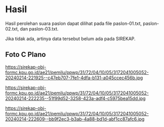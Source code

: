 # Hasil

Hasil perolehan suara paslon dapat dilihat pada file paslon-01.txt, paslon-02.txt, dan paslon-03.txt.

Jika tidak ada, artinya data tersebut belum ada pada SIREKAP.

## Foto C Plano

https://sirekap-obj-formc.kpu.go.id/ae21/pemilu/ppwp/31/72/04/10/05/3172041005052-20240214-221925--c47eb707-7fe1-4dfa-b131-a045ccec456b.jpg

https://sirekap-obj-formc.kpu.go.id/ae21/pemilu/ppwp/31/72/04/10/05/3172041005052-20240214-222235--51f99d52-3258-423a-adf4-c5975bea15dd.jpg

https://sirekap-obj-formc.kpu.go.id/ae21/pemilu/ppwp/31/72/04/10/05/3172041005052-20240214-222609--bb9f2ec3-b3ab-4a88-bd1d-abf1cc87afc6.jpg
